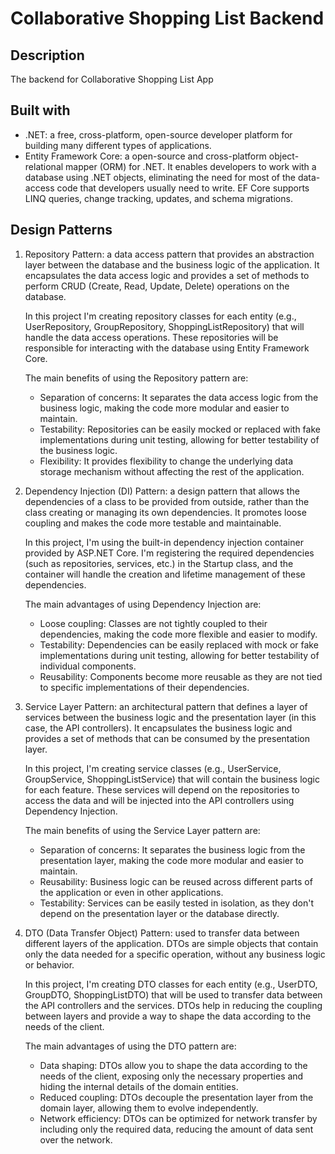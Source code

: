 # Collaborative Shopping List Backend

## Description

The backend for Collaborative Shopping List App

## Built with

- .NET: a free, cross-platform, open-source developer platform for building many different types of applications.
- Entity Framework Core: a open-source and cross-platform object-relational mapper (ORM) for .NET. It enables developers to work with a database using .NET objects, eliminating the need for most of the data-access code that developers usually need to write. EF Core supports LINQ queries, change tracking, updates, and schema migrations.

## Design Patterns

1. Repository Pattern: a data access pattern that provides an abstraction layer between the database and the business logic of the application. It encapsulates the data access logic and provides a set of methods to perform CRUD (Create, Read, Update, Delete) operations on the database. 
    
    In this project I'm creating repository classes for each entity (e.g., UserRepository, GroupRepository, ShoppingListRepository) that will handle the data access operations. These repositories will be responsible for interacting with the database using Entity Framework Core.
    
    The main benefits of using the Repository pattern are: 
    
    - Separation of concerns: It separates the data access logic from the business logic, making the code more modular and easier to maintain.
    - Testability: Repositories can be easily mocked or replaced with fake implementations during unit testing, allowing for better testability of the business logic.
    - Flexibility: It provides flexibility to change the underlying data storage mechanism without affecting the rest of the application.
    
2. Dependency Injection (DI) Pattern: a design pattern that allows the dependencies of a class to be provided from outside, rather than the class creating or managing its own dependencies. It promotes loose coupling and makes the code more testable and maintainable.
    
    In this project, I'm using the built-in dependency injection container provided by ASP.NET Core. I'm registering the required dependencies (such as repositories, services, etc.) in the Startup class, and the container will handle the creation and lifetime management of these dependencies.
    
    The main advantages of using Dependency Injection are: 
    
    - Loose coupling: Classes are not tightly coupled to their dependencies, making the code more flexible and easier to modify.
    - Testability: Dependencies can be easily replaced with mock or fake implementations during unit testing, allowing for better testability of individual components.
    - Reusability: Components become more reusable as they are not tied to specific implementations of their dependencies.

3. Service Layer Pattern: an architectural pattern that defines a layer of services between the business logic and the presentation layer (in this case, the API controllers). It encapsulates the business logic and provides a set of methods that can be consumed by the presentation layer.
    
    In this project, I'm creating service classes (e.g., UserService, GroupService, ShoppingListService) that will contain the business logic for each feature. These services will depend on the repositories to access the data and will be injected into the API controllers using Dependency Injection.
    
    The main benefits of using the Service Layer pattern are:
    
    - Separation of concerns: It separates the business logic from the presentation layer, making the code more modular and easier to maintain.
    - Reusability: Business logic can be reused across different parts of the application or even in other applications.
    - Testability: Services can be easily tested in isolation, as they don't depend on the presentation layer or the database directly.

4. DTO (Data Transfer Object) Pattern: used to transfer data between different layers of the application. DTOs are simple objects that contain only the data needed for a specific operation, without any business logic or behavior.
    
    In this project, I'm creating DTO classes for each entity (e.g., UserDTO, GroupDTO, ShoppingListDTO) that will be used to transfer data between the API controllers and the services. DTOs help in reducing the coupling between layers and provide a way to shape the data according to the needs of the client.
    
    The main advantages of using the DTO pattern are: 
    
    - Data shaping: DTOs allow you to shape the data according to the needs of the client, exposing only the necessary properties and hiding the internal details of the domain entities.
    - Reduced coupling: DTOs decouple the presentation layer from the domain layer, allowing them to evolve independently.
    - Network efficiency: DTOs can be optimized for network transfer by including only the required data, reducing the amount of data sent over the network.